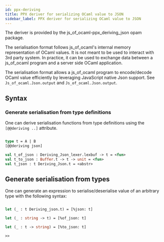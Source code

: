 ```yaml
---
id: ppx-deriving
title: PPX deriver for serializing OCaml value to JSON
sidebar_label: PPX deriver for serializing OCaml value to JSON
---
```



The deriver is provided by the js_of_ocaml-ppx_deriving_json opam package.

The serialisation format follows js_of_ocaml's internal memory
representation of OCaml values. It is not meant to be used to interact
with 3rd party system.  In practice, it can be used to exchange data
between a js_of_ocaml program and a server side OCaml application.

The serialisation format allows a js_of_ocaml program to encode/decode
OCaml value efficiently by leveraging JavaScript native Json
support. See `Js_of_ocaml.Json.output` and `Js_of_ocaml.Json.output`.

## Syntax

### Generate serialisation from type definitions

One can derive serialisation functions from type definitions using
the `[@@deriving ..]` attribute.

```ocaml

type t = A | B
[@@deriving json]

val t_of_json : Deriving_Json_lexer.lexbuf -> t = <fun>
val t_to_json : Buffer.t -> t -> unit = <fun>
val t_json : t Deriving_Json.t = <abstr>
```

## Generate serialisation from types

One can generate an expression to serialise/deserialise value of an arbitrary type
with the following syntax:

```ocaml

let (_ : t Deriving_json.t) = [%json: t]

let (_ : string -> t) = [%of_json: t]

let (_ : t -> string) = [%to_json: t]

>>
